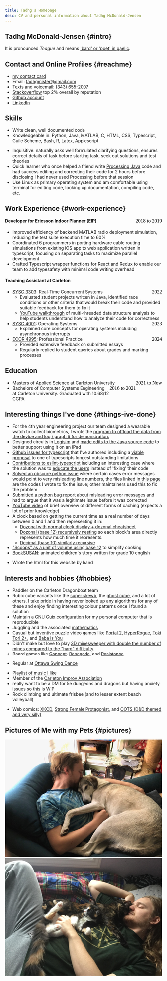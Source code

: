 ```yaml
---
title: Tadhg's Homepage
desc: CV and personal information about Tadhg McDonald-Jensen
---
```

<style>
    #pictures img {max-width:100%;height:auto;}
    span.date-range {all:initial; float:right;}
</style>
## Tadhg McDonald-Jensen {#intro}

It is pronounced _Teague_ and means ['bard' or 'poet' in gaelic][tadhgorigin]. 
<!-- (It is not Klingon) -->


## Contact and Online Profiles {#reachme}
- [my contact card](tadhg.vcard)
- Email: [tadhgmister@gmail.com](mailto:tadhgmister@gmail.com)
- Texts and voicemail: [(343) 655-2007](tel:+13436552007)
- [Stackoverflow]  top 2% overall by reputation
	    <!--[<picture id="SOflair">
	      <source srcset="https://stackoverflow.com/users/flair/5827215.png?theme=dark" media="(prefers-color-scheme: dark)"/>
	      <source srcset="https://stackoverflow.com/users/flair/5827215.png"           media="(prefers-color-scheme: light)"/>
	    <img   src="https://stackoverflow.com/users/flair/5827215.png?theme=hotdog"
          width="208" 
          height="58" 
          alt="profile for Tadhg McDonald-Jensen at Stack Overflow, Q&amp;A for professional and enthusiast programmers" 
          title="profile for Tadhg McDonald-Jensen at Stack Overflow, Q&amp;A for professional and enthusiast programmers"/>
	    </picture> ][Stackoverflow] -->
- [Github account](https://github.com/tadhgmister)
- [LinkedIn](https://www.linkedin.com/in/tadhg-mcdonald-jensen)
<!-- - [facebook](https://www.facebook.com/tadhg.mcdonaldjensen/) -->

## Skills
- Write clean, well documented code
- Knowledgeable in: Python, Java, MATLAB, C, HTML, CSS, Typescript, Guile Scheme, Bash, R, Latex, Applescript
<!-- - Building webapps with NodeJS and Typescript 
- HTML and CSS, have integrated Typescript, React, and Redux together and am familiar with nodeJS package management. -->
- Inquisitive: naturally asks well formulated clarifying questions, ensures correct details of task before starting task, seek out solutions and test theories
- Quick learner who once helped a friend write [Processing Java](https://processing.org/) code and had success editing and correcting their code for 2 hours before disclosing I had never used Processing before that session
- Use Linux as primary operating system and am comfortable using terminal for editing code, looking up documentation, compiling code, etc.
<!-- - Will put in the extra effort to reduce headaches down the road. Particularly in documenting work  -->

## Work Experience {#work-experience}

####  <span class="date-range">2018 to 2019</span> Developer for Ericsson Indoor Planner ([EIP][EIP])


- Improved efficiency of backend MATLAB radio deployment simulation, reducing the test suite execution time to 60%
- Coordinated 6 programmers in porting hardware cable routing simulations from existing iOS app to web application written in typescript, focusing on separating tasks to maximize parallel development
- Crafted Typescript wrapper functions for React and Redux to enable our team to add typesafety with minimal code writing overhead
<!-- - The above mentioned wrappers also improved error handling that simplified development by catching default cases and preventing uncaught errors to be shown in the development environment -->

#### Teaching Assistant at Carleton
- <span class="date-range">2022</span>[SYSC 3303][sysc3303]: Real-Time Concurrent Systems
    - Evaluated student projects written in Java, identified race conditions or other criteria that would break their code and provided suitable feedback for them to fix it
    -  [YouTube walkthrough][ytCoordBox] of multi-threaded data structure analysis to help students understand how to analyze their code for correctness 
- <span class="date-range">2023</span>[SYSC 4001][sysc4001]: Operating Systems
    - Explained core concepts for operating systems including asynchronous interrupts
- <span class="date-range">2024</span>[ECOR 4995][ecor4995]: Professional Practice
    - Provided extensive feedback on submitted essays
    - Regularly replied to student queries about grades and marking processes


## Education
- <span class="date-range">2021 to Now</span> Masters of Applied Science at Carleton University
- <span class="date-range">2016 to 2021</span> Bachelors of Computer Systems Engineering at Carleton University. Graduated with 10.68/12 CGPA<!-- 219 total/(max 6 each) / 41 courses -->
<!-- <li>2013 to 2016: Canterbury High school, grades 11 and 12-->
<!-- <li>2011 to 2013: Lockerby High school, grades 9 and 10-->
<!-- TODO: won Waterloo award from highschool for possibly highest score for grade 12 math contest -->


## Interesting things I've done {#things-ive-done}
- For the 4th year engineering project our team designed a wearable watch to collect biometrics, I wrote the [program to offload the data from the device and log / graph it for demonstration.][4thyearproject]
- Designed circuits in [Logisim] and [made edits to the Java source code][logisimfix] to better support using it on an iPad
- [Github issues for typescript][typescriptAuthored] that I've authored including a
	  [viable proposal][tsInheritProposal] to one of typescripts longest outstanding limitations
- [Contributions to eslint-typescript][eslintTSAuthored] including an interesting case where the solution was to [educate the users][eslintTSEducate] instead of 'fixing' their code
- [Solved an obscure python issue][pythonTBWith] where certain cases error messages would point to very misleading line numbers, the files linked [in this page][pythonTBWithCode] are the codes I wrote to fix the issue; other maintainers used this to fix the problem
- [Submitted a python bug report][pythonAsyncExitErrorMsg] about misleading error messages and had to argue that it was a legitimate issue before it was corrected
- [YouTube video][ytcache] of brief overview of different forms of caching (expects a lot of prior knowledge)
- A clock based on getting the current time as a real number of days between 0 and 1 and then representing it in:
    - [Dozonal with normal clock display + dozonal cheatsheet][clock]
    - [Dozonal (base 12) recursively nesting][clockDozRec] so each block's area directly represents how much time it represents.
    - [Decimal (base 10) similarly recursive][clockDecRec]
- ["Scoops" as a unit of volume using base 12](scoops.html) to simplify cooking
- [BookSUSAN](bookSUSAN/index.html): animated children's story written for grade 10 english
<!-- - [Scriptable calculator](https://github.com/tadhgmister/Calculator_Awesome) that was immensely helpful in university physics , unfortunately the version that supported unit conversions and error propagation and derivatives has been lost. -->
- Wrote the html for this website by hand
<!-- -  [YouTube walkthrough][ytCoordBox] of multi-threaded data structure analysis (made in the context of being a TA and wanting to help students understand how to analyze their code for correctness) -->

## Interests and hobbies {#hobbies}
- Paddler on the Carleton Dragonboat team
- Rubix cube variants like the [super skewb](https://www.puzzlemaster.ca/browse/cubepuzzle/7774-skewb-xtreme-10-color-edition), the [ghost cube](https://ruwix.com/twisty-puzzles/3x3x3-rubiks-cube-shape-mods-variations/ghost-cube/), and a lot of others. I take pride in having never looked up any algorithms for any of these and enjoy finding interesting colour patterns once I found a solution 
- Maintain a [GNU Guix configuration](https://github.com/tadhgmister/dotfiles) for my personal computer that is reproducible 
- Juggling and the associated [mathematics](https://www.youtube.com/watch?v=7dwgusHjA0Y)
- Casual but inventive puzzle video games like [Portal 2](https://www.thinkwithportals.com/about.php), [HyperRogue](https://zenorogue.itch.io/hyperrogue), [Toki Tori 2+](https://store.steampowered.com/app/201420/Toki_Tori_2/), and [Baba is You](https://store.steampowered.com/app/736260/Baba_Is_You/)
- Didn't make but love to play [3D minesweeper with double the number of mines compared to the "hard" difficulty](http://egraether.com/mine3d/beta/?mainAlpha=0.9&hoverAlpha=0.6&grid=10,10,10,200&backgroundColor=#330000)
- Board games like [Concept](https://boardgamegeek.com/boardgame/147151/concept). [Renegade](https://boardgamegeek.com/boardgame/170604/renegade), and [Resistance](https://boardgamegeek.com/boardgame/41114/resistance)
<!-- - Snuggling with anyone who wants to cuddle back ;) -->
- Regular at [Ottawa Swing Dance](https://www.swingottawa.ca/)  
<!-- not sure you need to include the word scene with Ottawa Swing Dance -->
- [Playlist of music I like](https://www.youtube.com/playlist?list=PLlbKEHjBs23Wha5AIzq34PapY_8PseQch)
- Member of the [Carleton Improv Association](https://www.facebook.com/CarletonImprov/)
- really want to be a DM for 5e dungeons and dragons but having anxiety issues so this is WIP
- Rock climbing and ultimate frisbee (and to lesser extent beach volleyball) 
<!-- - unicycling, backflips, swimming in wave pools-->
- Web comics: [XKCD](https://xkcd.com/), [Strong Female Protagonist](https://strongfemaleprotagonist.com/issue-1/page-0/), and [OOTS (D&D themed and very silly)](https://www.giantitp.com/comics/oots0001.html)

<!-- </section> -->
<!-- <section id="pictures"> -->
## Pictures of Me with my Pets {#pictures}

<img src="bazsnuggle.png"
alt="Dog lying curled up on my lap with my hand petting his belly and kissing his head"
title="My dog Baz after he was scratched by our cat and needed to know he was still loved"/>
<img src="catcuddles.jpg"
alt="Two cats curled into my arms one with their belly exposed the other with their face nuzzled into my face"
title="Cats Callie (white feet) and Crackers (face against mine) at one of their cuddliest moments"/>

<!-- </section> -->

[tadhgorigin]: https://en.wikipedia.org/wiki/Tadhg
[Stackoverflow]: https://stackoverflow.com/users/5827215/tadhg-mcdonald-jensen
[ytCoordBox]: https://www.youtube.com/watch?v=PaiF3YGl-oI
[ytcache]: https://www.youtube.com/watch?v=uJAeoA81gjs
[4thyearproject]: https://github.com/MorganJamesSmith/BioSenseWearable/tree/master/companion_app#readme
[clock]: clockAndCheatsheet.html
[clockDozRec]: clockDozRecursive.html
[clockDecRec]: clockDecRecursive.html
[Logisim]: https://sourceforge.net/projects/circuit/
[logisimfix]: https://github.com/lawrancej/logisim/compare/master...tadhgmister:logisim:master
[typescriptAuthored]: ttps://github.com/microsoft/TypeScript/issues?q=is%3Aissue+author%3Atadhgmister+
[tsInheritProposal]: https://github.com/microsoft/TypeScript/issues/36165
[eslintTSAuthored]: https://github.com/typescript-eslint/typescript-eslint/pulls?q=is%3Apr+author%3Atadhgmister+
[eslintTSEducate]: https://github.com/typescript-eslint/typescript-eslint/pull/2437#issuecomment-683434856
[pythonTBWith]: https://github.com/python/cpython/issues/69724#issuecomment-1093697337
[pythonTBWithCode]: https://bugs.python.org/issue25538
[pythonAsyncExitErrorMsg]: https://github.com/python/cpython/issues/74108
[sysc3303]: https://calendar.carleton.ca/search/?P=SYSC%203303
[sysc4001]: https://calendar.carleton.ca/search/?P=SYSC%204001
[ecor4995]: https://calendar.carleton.ca/search/?P=ECOR%204995
[EIP]: https://www.ericsson.com/en/portfolio/networks/ericsson-radio-system/radio/small-cells/indoor/ericsson-indoor-planner